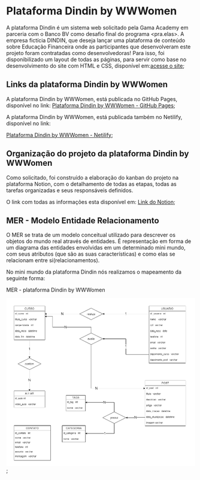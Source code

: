 # Plataforma Dindin by WWWomen

A plataforma Dindin é um sistema web solicitado pela Gama Academy em parceria com o Banco BV como desafio final do programa &lt;pra.elas>. 
A empresa fictícia DINDIN, que deseja lançar uma plataforma de conteúdo sobre Educação Financeira onde as participantes que desenvolveram este projeto foram contratadas como desenvolvedoras!
Para isso, foi disponibilizado um layout de todas as páginas, para servir como base no desenvolvimento do site com HTML e CSS, disponível em:[acesse o site](https://www.figma.com/file/fBQ1nm00ynNQPK9GBwyMBc/dindin?node-id=0%3A1);



## Links da plataforma Dindin by WWWomen

A plataforma Dindin by WWWomen, está publicada no GitHub Pages, disponível no link: 
[Plataforma Dindin by WWWomen - GitHub Pages](https://wwwomen.github.io/plataforma_dindin/);  


A plataforma Dindin by WWWomen, está publicada também no Netilify, disponível no link: 

[Plataforma Dindin by WWWomen - Netilify](https://wwwomen.netlify.app);



## Organização do projeto da plataforma Dindin by WWWomen

Como solicitado, foi construído a elaboração do kanban do projeto na plataforma Notion, com o detalhamento de todas as etapas, todas as tarefas organizadas e seus responsáveis definidos.

O link com todas as informações esta disponível em: [Link do Notion](https://gboorges.notion.site/gboorges/4ddbf4a312f2425fb19609ca6b3ace81?v=4c78458850d348b9b5bb6d02f320528e);


## MER - Modelo Entidade Relacionamento

O MER se trata de um modelo conceitual utilizado para descrever os objetos do mundo real através de entidades. É representação em forma de um diagrama das entidades envolvidas em um determinado mini mundo, com seus atributos (que são as suas características) e como elas se relacionam entre si(relacionamentos).

No mini mundo da plataforma Dindin nós realizamos o mapeamento da seguinte forma:

MER - plataforma Dindin by WWWomen

![MER - plataforma Dindin by WWWomen](/img/MER_DINDIN.png 'Imagem do MER - plataforma Dindin by WWWomen');



